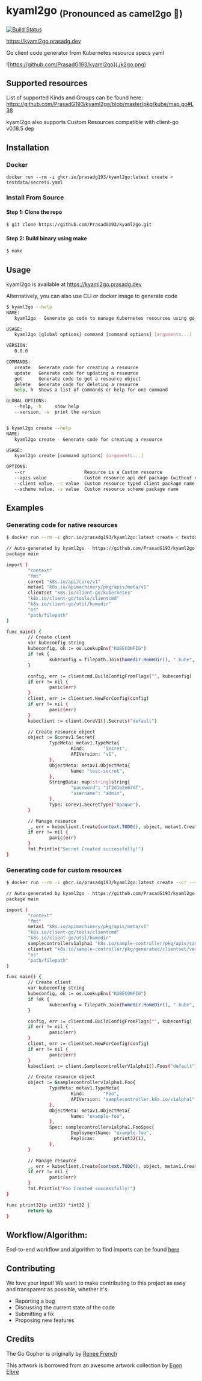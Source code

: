 # kyaml2go <sub>(Pronounced as camel2go :camel:)</sub>

[![Build Status](https://travis-ci.org/PrasadG193/kyaml2go.svg?branch=master)](https://travis-ci.org/PrasadG193/kyaml2go)

https://kyaml2go.prasadg.dev

Go client code generator from Kubernetes resource specs yaml

![https://github.com/PrasadG193/kyaml2go](./k2go.png)

## Supported resources

List of supported Kinds and Groups can be found here: https://github.com/PrasadG193/kyaml2go/blob/master/pkg/kube/map.go#L38

kyaml2go also supports Custom Resources compatible with client-go v0.18.5 dep

## Installation

### Docker

```
docker run --rm -i ghcr.io/prasadg193/kyaml2go:latest create < testdata/secrets.yaml
```

### Install From Source

#### Step 1: Clone the repo

```bash
$ git clone https://github.com/PrasadG193/kyaml2go.git
```

#### Step 2: Build binary using make

```bash
$ make
```


## Usage

kyaml2go is available at https://kyaml2go.prasadg.dev

Alternatively, you can also use CLI or docker image to generate code

```bash
$ kyaml2go --help
NAME:
   kyaml2go - Generate go code to manage Kubernetes resources using go-client sdks

USAGE:
   kyaml2go [global options] command [command options] [arguments...]

VERSION:
   0.0.0

COMMANDS:
   create   Generate code for creating a resource
   update   Generate code for updating a resource
   get      Generate code to get a resource object
   delete   Generate code for deleting a resource
   help, h  Shows a list of commands or help for one command

GLOBAL OPTIONS:
   --help, -h     show help
   --version, -v  print the version


$ kyaml2go create --help
NAME:
   kyaml2go create - Generate code for creating a resource

USAGE:
   kyaml2go create [command options] [arguments...]

OPTIONS:
   --cr                      Resource is a Custom resource
   --apis value              Custom resource api def package (without version)
   --client value, -c value  Custom resource typed client package name
   --scheme value, -s value  Custom resource scheme package name
```

## Examples

### Generating code for native resources

```bash
$ docker run --rm -i ghcr.io/prasadg193/kyaml2go:latest create < testdata/secrets.yaml

// Auto-generated by kyaml2go - https://github.com/PrasadG193/kyaml2go
package main

import (
        "context"
        "fmt"
        corev1 "k8s.io/api/core/v1"
        metav1 "k8s.io/apimachinery/pkg/apis/meta/v1"
        clientset "k8s.io/client-go/kubernetes"
        "k8s.io/client-go/tools/clientcmd"
        "k8s.io/client-go/util/homedir"
        "os"
        "path/filepath"
)

func main() {
        // Create client
        var kubeconfig string
        kubeconfig, ok := os.LookupEnv("KUBECONFIG")
        if !ok {
                kubeconfig = filepath.Join(homedir.HomeDir(), ".kube", "config")
        }

        config, err := clientcmd.BuildConfigFromFlags("", kubeconfig)
        if err != nil {
                panic(err)
        }
        client, err := clientset.NewForConfig(config)
        if err != nil {
                panic(err)
        }
        kubeclient := client.CoreV1().Secrets("default")

        // Create resource object
        object := &corev1.Secret{
                TypeMeta: metav1.TypeMeta{
                        Kind:       "Secret",
                        APIVersion: "v1",
                },
                ObjectMeta: metav1.ObjectMeta{
                        Name: "test-secret",
                },
                StringData: map[string]string{
                        "password": "1f2d1e2e67df",
                        "username": "admin",
                },
                Type: corev1.SecretType("Opaque"),
        }

        // Manage resource
        _, err = kubeclient.Create(context.TODO(), object, metav1.CreateOptions{})
        if err != nil {
                panic(err)
        }
        fmt.Println("Secret Created successfully!")
}

```

### Generating code for custom resources

```bash
$ docker run --rm -i ghcr.io/prasadg193/kyaml2go:latest create --cr --scheme "k8s.io/sample-controller/pkg/generated/clientset/versioned/scheme" --apis "k8s.io/sample-controller/pkg/apis/samplecontroller" --client "k8s.io/sample-controller/pkg/generated/clientset/versioned" < testdata/crs/foo.yaml

// Auto-generated by kyaml2go - https://github.com/PrasadG193/kyaml2go
package main

import (
        "context"
        "fmt"
        metav1 "k8s.io/apimachinery/pkg/apis/meta/v1"
        "k8s.io/client-go/tools/clientcmd"
        "k8s.io/client-go/util/homedir"
        samplecontrollerv1alpha1 "k8s.io/sample-controller/pkg/apis/samplecontroller/v1alpha1"
        clientset "k8s.io/sample-controller/pkg/generated/clientset/versioned"
        "os"
        "path/filepath"
)

func main() {
        // Create client
        var kubeconfig string
        kubeconfig, ok := os.LookupEnv("KUBECONFIG")
        if !ok {
                kubeconfig = filepath.Join(homedir.HomeDir(), ".kube", "config")
        }

        config, err := clientcmd.BuildConfigFromFlags("", kubeconfig)
        if err != nil {
                panic(err)
        }
        client, err := clientset.NewForConfig(config)
        if err != nil {
                panic(err)
        }
        kubeclient := client.SamplecontrollerV1alpha1().Foos("default")

        // Create resource object
        object := &samplecontrollerv1alpha1.Foo{
                TypeMeta: metav1.TypeMeta{
                        Kind:       "Foo",
                        APIVersion: "samplecontroller.k8s.io/v1alpha1",
                },
                ObjectMeta: metav1.ObjectMeta{
                        Name: "example-foo",
                },
                Spec: samplecontrollerv1alpha1.FooSpec{
                        DeploymentName: "example-foo",
                        Replicas:       ptrint32(1),
                },
        }

        // Manage resource
        _, err = kubeclient.Create(context.TODO(), object, metav1.CreateOptions{})
        if err != nil {
                panic(err)
        }
        fmt.Println("Foo Created successfully!")
}

func ptrint32(p int32) *int32 {
        return &p
}
```

## Workflow/Algorithm:
End-to-end workflow and algorithm to find imports can be found [here](https://docs.google.com/presentation/d/1_Es0d-QAkMMVdh8NiFCUMbKDQO76np-gCdTWlXLxAIY)

## Contributing

We love your input! We want to make contributing to this project as easy and transparent as possible, whether it's:
- Reporting a bug
- Discussing the current state of the code
- Submitting a fix
- Proposing new features

## Credits
The Go Gopher is originally by [Renee French](http://reneefrench.blogspot.com/)

This artwork is borrowed from an awesome artwork collection by [Egon Elbre](https://github.com/egonelbre/gophers)

